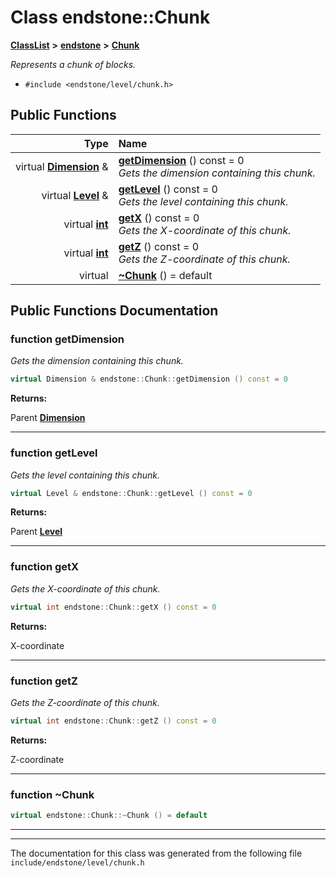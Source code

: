 

# Class endstone::Chunk



[**ClassList**](annotated.md) **>** [**endstone**](namespaceendstone.md) **>** [**Chunk**](classendstone_1_1Chunk.md)



_Represents a chunk of blocks._ 

* `#include <endstone/level/chunk.h>`





































## Public Functions

| Type | Name |
| ---: | :--- |
| virtual [**Dimension**](classendstone_1_1Dimension.md) & | [**getDimension**](#function-getdimension) () const = 0<br>_Gets the dimension containing this chunk._  |
| virtual [**Level**](classendstone_1_1Level.md) & | [**getLevel**](#function-getlevel) () const = 0<br>_Gets the level containing this chunk._  |
| virtual [**int**](classendstone_1_1Vector.md) | [**getX**](#function-getx) () const = 0<br>_Gets the X-coordinate of this chunk._  |
| virtual [**int**](classendstone_1_1Vector.md) | [**getZ**](#function-getz) () const = 0<br>_Gets the Z-coordinate of this chunk._  |
| virtual  | [**~Chunk**](#function-chunk) () = default<br> |




























## Public Functions Documentation




### function getDimension 

_Gets the dimension containing this chunk._ 
```C++
virtual Dimension & endstone::Chunk::getDimension () const = 0
```





**Returns:**

Parent [**Dimension**](classendstone_1_1Dimension.md) 





        

<hr>



### function getLevel 

_Gets the level containing this chunk._ 
```C++
virtual Level & endstone::Chunk::getLevel () const = 0
```





**Returns:**

Parent [**Level**](classendstone_1_1Level.md) 





        

<hr>



### function getX 

_Gets the X-coordinate of this chunk._ 
```C++
virtual int endstone::Chunk::getX () const = 0
```





**Returns:**

X-coordinate 





        

<hr>



### function getZ 

_Gets the Z-coordinate of this chunk._ 
```C++
virtual int endstone::Chunk::getZ () const = 0
```





**Returns:**

Z-coordinate 





        

<hr>



### function ~Chunk 

```C++
virtual endstone::Chunk::~Chunk () = default
```




<hr>

------------------------------
The documentation for this class was generated from the following file `include/endstone/level/chunk.h`

